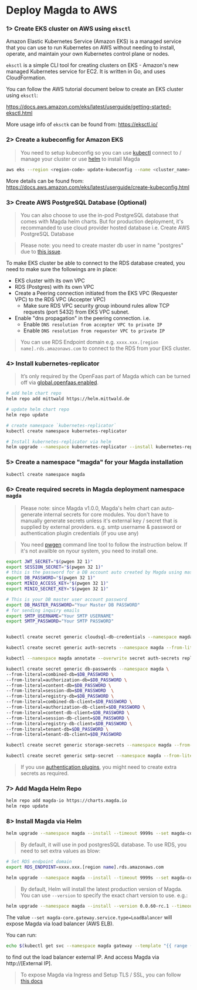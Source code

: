 # Deploy Magda to AWS

### 1> Create EKS cluster on AWS using `eksctl`

Amazon Elastic Kubernetes Service (Amazon EKS) is a managed service that you can use to run Kubernetes on AWS without needing to install, operate, and maintain your own Kubernetes control plane or nodes.

`eksctl` is a simple CLI tool for creating clusters on EKS - Amazon's new managed Kubernetes service for EC2. It is written in Go, and uses CloudFormation.

You can follow the AWS tutorial document below to create an EKS cluster using `eksctl`:

https://docs.aws.amazon.com/eks/latest/userguide/getting-started-eksctl.html

More usage info of `eksctk` can be found from: https://eksctl.io/

### 2> Create a kubeconfig for Amazon EKS

> You need to setup kubeconfig so you can use [kubectl](https://kubernetes.io/docs/tasks/tools/) connect to / manage your cluster or use [helm](https://helm.sh/) to install Magda

```bash
aws eks --region <region-code> update-kubeconfig --name <cluster_name>
```

More details can be found from: https://docs.aws.amazon.com/eks/latest/userguide/create-kubeconfig.html

### 3> Create AWS PostgreSQL Database (Optional)

> You can also choose to use the in-pod PostgreSQL database that comes with Magda helm charts. But for production deployment, it's recommanded to use cloud provider hosted database i.e. Create AWS PostgreSQL Database

> Please note: you need to create master db user in name "postgres" due to [this issue](https://github.com/magda-io/magda/issues/3126).

To make EKS cluster be able to connect to the RDS database created, you need to make sure the followings are in place:

- EKS cluster with its own VPC
- RDS (Postgres) with its own VPC
- Create a Peering connection initiated from the EKS VPC (Requester VPC) to the RDS VPC (Accepter VPC)
  - Make sure RDS VPC security group inbound rules allow TCP requests (port 5432) from EKS VPC subnet.
- Enable "dns propagation" in the peering connection. i.e.
  - Enable `DNS resolution from accepter VPC to private IP`
  - Enable `DNS resolution from requester VPC to private IP`

> You can use RDS Endpoint domain e.g. `xxxx.xxx.[region name].rds.amazonaws.com` to connect to the RDS from your EKS cluster.

### 4> Install kubernetes-replicator

> It’s only required by the OpenFaas part of Magda which can be turned off via [global.openfaas.enabled](https://github.com/magda-io/magda/tree/master/deploy/helm/magda).

```bash
# add helm chart repo
helm repo add mittwald https://helm.mittwald.de

# update helm chart repo
helm repo update

# create namespace `kubernetes-replicator`
kubectl create namespace kubernetes-replicator

# Install kubernetes-replicator via helm
helm upgrade --namespace kubernetes-replicator --install kubernetes-replicator mittwald/kubernetes-replicator
```

### 5> Create a namespace "magda" for your Magda installation

```bash
kubectl create namespace magda
```

### 6> Create required secrets in Magda deployment namespace `magda`

> Please note: since Magda v1.0.0, Magda's helm chart can auto-generate internal secrets for core modules. You don't have to manually generate secrets unless it's external key / secret that is supplied by external providers. e.g. smtp username & password or authentication plugin credentials (if you use any) 

> You need [pwgen](https://linux.die.net/man/1/pwgen) command line tool to follow the instruction below. If it's not availble on nyour system, you need to install one.

```bash
export JWT_SECRET="$(pwgen 32 1)"
export SESSION_SECRET="$(pwgen 32 1)"
# this is the password for a DB account auto created by Magda using master DB account
export DB_PASSWORD="$(pwgen 32 1)"
export MINIO_ACCESS_KEY="$(pwgen 32 1)"
export MINIO_SECRET_KEY="$(pwgen 32 1)"

# This is your DB master user account password
export DB_MASTER_PASSWORD="Your Master DB PASSWORD"
# for sending inquiry emails
export SMTP_USERNAME="Your SMTP USERNAME"
export SMTP_PASSWORD="Your SMTP PASSWORD"


kubectl create secret generic cloudsql-db-credentials --namespace magda --from-literal=password=$DB_MASTER_PASSWORD

kubectl create secret generic auth-secrets --namespace magda --from-literal=jwt-secret=$JWT_SECRET --from-literal=session-secret=$SESSION_SECRET

kubectl --namespace magda annotate --overwrite secret auth-secrets replicator.v1.mittwald.de/replication-allowed=true replicator.v1.mittwald.de/replication-allowed-namespaces=magda-openfaas-fn

kubectl create secret generic db-passwords --namespace magda \
--from-literal=combined-db=$DB_PASSWORD \
--from-literal=authorization-db=$DB_PASSWORD \
--from-literal=content-db=$DB_PASSWORD \
--from-literal=session-db=$DB_PASSWORD  \
--from-literal=registry-db=$DB_PASSWORD \
--from-literal=combined-db-client=$DB_PASSWORD \
--from-literal=authorization-db-client=$DB_PASSWORD \
--from-literal=content-db-client=$DB_PASSWORD \
--from-literal=session-db-client=$DB_PASSWORD \
--from-literal=registry-db-client=$DB_PASSWORD \
--from-literal=tenant-db=$DB_PASSWORD \
--from-literal=tenant-db-client=$DB_PASSWORD

kubectl create secret generic storage-secrets --namespace magda --from-literal=accesskey=$MINIO_ACCESS_KEY --from-literal=secretkey=$MINIO_SECRET_KEY

kubectl create secret generic smtp-secret --namespace magda --from-literal=username=$SMTP_USERNAME --from-literal=password=$SMTP_PASSWORD
```

> If you use [authentication plugins](https://github.com/magda-io/magda/blob/master/docs/docs/authentication-plugin-spec.md), you might need to create extra secrets as required.

### 7> Add Magda Helm Repo

```bash
helm repo add magda-io https://charts.magda.io
helm repo update
```

### 8> Install Magda via Helm

```bash
helm upgrade --namespace magda --install --timeout 9999s --set magda-core.gateway.service.type=LoadBalancer magda magda-io/magda
```

> By default, it will use in pod postgresSQL database. To use RDS, you need to set extra values as blow:

```bash
# Set RDS endpoint domain
export RDS_ENDPOINT=xxxx.xxx.[region name].rds.amazonaws.com

helm upgrade --namespace magda --install --timeout 9999s --set magda-core.gateway.service.type=LoadBalancer,global.useCombinedDb=false,global.useCloudSql=false,global.useAwsRdsDb=true,global.awsRdsEndpoint=$RDS_ENDPOINT magda magda-io/magda
```

> By default, Helm will install the latest production version of Magda. You can use `--version` to specify the exact chart version to use. e.g.:

```bash
helm upgrade --namespace magda --install --version 0.0.60-rc.1 --timeout 9999s --set magda-core.gateway.service.type=LoadBalancer magda magda-io/magda
```

The value `--set magda-core.gateway.service.type=LoadBalancer` will expose Magda via load balancer (AWS ELB).

You can run:

```bash
echo $(kubectl get svc --namespace magda gateway --template "{{ range (index .status.loadBalancer.ingress 0) }}{{ . }}{{ end }}")
```

to find out the load balancer external IP. And access Magda via http://[External IP].

> To expose Magda via Ingress and Setup TLS / SSL, you can follow [this docs](https://docs.microsoft.com/en-us/azure/aks/ingress-tls)
